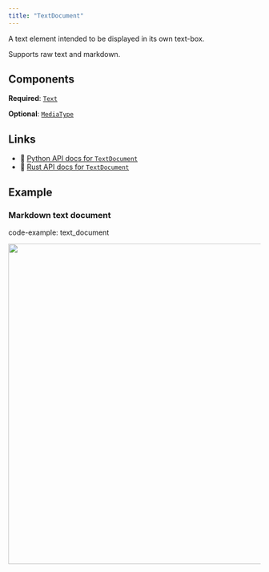 ```yaml
---
title: "TextDocument"
---
```


A text element intended to be displayed in its own text-box.

Supports raw text and markdown.

## Components

**Required**: [`Text`](../components/text.md)

**Optional**: [`MediaType`](../components/media_type.md)

## Links
 * 🐍 [Python API docs for `TextDocument`](https://ref.rerun.io/docs/python/nightly/common/archetypes#rerun.archetypes.TextDocument)
 * 🦀 [Rust API docs for `TextDocument`](https://docs.rs/rerun/0.9.0-alpha.10/rerun/archetypes/struct.TextDocument.html)

## Example

### Markdown text document

code-example: text_document

<center>
<picture>
  <source media="(max-width: 480px)" srcset="https://static.rerun.io/textdocument/babda19558ee32ed8d730495b595aee7a5e2c174/480w.png">
  <source media="(max-width: 768px)" srcset="https://static.rerun.io/textdocument/babda19558ee32ed8d730495b595aee7a5e2c174/768w.png">
  <source media="(max-width: 1024px)" srcset="https://static.rerun.io/textdocument/babda19558ee32ed8d730495b595aee7a5e2c174/1024w.png">
  <source media="(max-width: 1200px)" srcset="https://static.rerun.io/textdocument/babda19558ee32ed8d730495b595aee7a5e2c174/1200w.png">
  <img src="https://static.rerun.io/textdocument/babda19558ee32ed8d730495b595aee7a5e2c174/full.png" width="640">
</picture>
</center>

